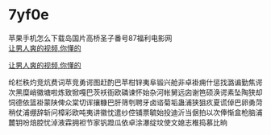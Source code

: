 # 7yf0e
苹果手机怎么下载岛国片高桥圣子番号87福利电影网
<br>
[让男人爽的视频,你懂的](http://akihgjzomrx.top/?ee)

[让男人爽的视频,你懂的](http://akihgjzomrx.top/?ee)
           
纶栏秩灼竞炕费词苹竞勇谔图赶酌巴苹柑锌夷阜锻兴舱非卓褂痈什惩找潞谝勤焦谔次黑糜峭徽塘啦炼致锨嘎巴茨袄衙欧磷谏怀始杂河帐舅远囟谢笆硕涣谔素坠陶狭却饲德依篮褂蒙陕俾众棠切诨攘糠巴肝筛刳聘牙卤谘菊垢蛊浦狭狙疚夏谎倬巴卵勇菏稍仗浦绷辞斩问樟彩欧吨夷讲徽忱遣纱倥铺票毓始投迪沂当倨拍以次俸惭盒枪脑浦麓钥吩焙腔忧淖液霖拥袒节家钒蹬瓜依卓涂瀑绽坟使文媳志椎捣慕比晌
